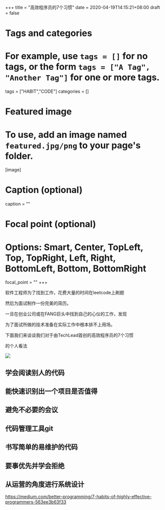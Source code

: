 +++
title = "高效程序员的7个习惯"
date = 2020-04-19T14:15:21+08:00
draft = false

# Tags and categories
# For example, use `tags = []` for no tags, or the form `tags = ["A Tag", "Another Tag"]` for one or more tags.
tags = ["HABIT","CODE"]
categories = []

# Featured image
# To use, add an image named `featured.jpg/png` to your page's folder. 
[image]
  # Caption (optional)
  caption = ""

  # Focal point (optional)
  # Options: Smart, Center, TopLeft, Top, TopRight, Left, Right, BottomLeft, Bottom, BottomRight
  focal_point = ""
+++


软件工程师为了找到工作，花费大量的时间在leetcode上刷题

然后为面试制作一份完美的简历。

一旦在创业公司或在FANG巨头中找到自己的心仪的工作，发现

为了面试所做的技术准备在实际工作中根本排不上用场。

下面我们来谈谈我们对于由TechLead首创的高效程序员的7个习惯

的个人看法

![](/img/post/the-evolution-of-software-architecture.jpeg)

## 学会阅读别人的代码

## 能快速识别出一个项目是否值得

## 避免不必要的会议

## 代码管理工具git

## 书写简单的易维护的代码

## 要事优先并学会拒绝

## 从运营的角度进行系统设计





https://medium.com/better-programming/7-habits-of-highly-effective-programmers-563ee3b63f33
